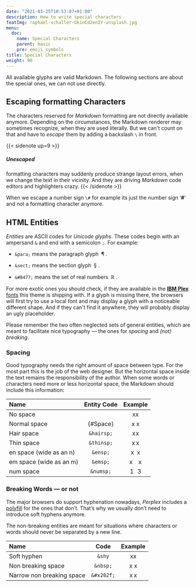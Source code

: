 ```yaml
---
date: "2021-03-25T10:53:07+01:00"
description: How to write special characters
featImg: raphael-schaller-GkinCd2enIY-unsplash.jpg
menu:
  doc:
    name: Special Characters
    parent: basic
    pre: emoji_symbols
title: Special Characters
weight: 90
---
```


All available glyphs are valid Markdown. The following sections are about the special ones, we can not use directly.

## Escaping formatting Characters

The characters reserved for _Markdown_ formatting are not directly available anymore. Depending on the circumstances, the Markdown renderer may sometimes recognize, when they are used literally. But we can't count on that and have to *escape* them by adding a backslash `\` in front.

{{< sidenote up=9 >}}

##### Unescaped
formatting characters may suddenly produce strange layout errors, when we change the text in their vicinity. And they are driving _Markdown_ code editors and highlighters crazy.
{{< /sidenote >}}

When we escape a number sign `\#` for example its just the number sign ‘**\#**’ and not a formatting character anymore.

## HTML Entities

*Entities* are ASCII codes for *Unicode glyphs*. These codes begin with an ampersand `&` and end with a semicolon `;`. For example:

- `&para;` means the paragraph glyph&ensp;&para;&nbsp;.

- `&sect;` means the section glyph&ensp;&sect;&nbsp;.

- `&#8477;` means the set of real numbers&ensp;&#8477;&nbsp;.

 For more exotic ones you should check, if they are available in the [**IBM Plex** fonts][plexspec] this theme is shipping with. If a glyph is missing there, the browsers will first try to use a local font and may display a glyph with a noticeable different shape. And if they can't find it anywhere, they will probably display an ugly placeholder.

Please remember the two often neglected sets of general entities, which are meant to facilitate nice typography — the ones for *spacing* and *(not) breaking*.

### Spacing

Good typography needs the right amount of space between type. For the most part this is the job of the web designer. But the horizontal space inside the text remains the responsibility of the author. When some words or characters need more or less horizontal space, the Markdown should include this information:

| Name                    | Entity Code |  Example   |
|:------------------------|:-----------:|:----------:|
| No space                |             |     xx     |
| Normal space            |  {#Space}   |    x x     |
| Hair space              | `&hairsp;`  | x&hairsp;x |
| Thin space              | `&thinsp;`  | x&thinsp;x |
| en space (wide as an n) |  `&ensp;`   |  x&ensp;x  |
| em space (wide as an m) |  `&emsp;`   |  x&emsp;x  |
| num space               |  `&numsp;`  | 1&numsp;3  |

### Breaking Words — or not

The major browsers do support hyphenation nowadays, _Perplex_ includes a [polyfill][hy] for the ones that don’t. That’s why we usually don’t need to introduce soft hyphens anymore.

The non-breaking entities are meant for situations where characters or words should never be separated by a new line.

| Name                      |    Code    |  Example   |
|:--------------------------|:----------:|:----------:|
| Soft hyphen               |   `&shy`   |  x&shy;x   |
| Non breaking space        |  `&nbsp;`  |  x&nbsp;x  |
| Narrow non breaking space | `&#x202f;` | x&#x202f;x |

[plexspec]: https://ibm.com/plex/specs

[hy]: https://github.com/mnater/Hyphenopoly
